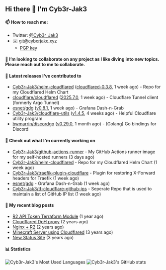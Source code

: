 ## Hi there 👋 I'm Cyb3r-Jak3

#### 📫 How to reach me:
  - Twitter: [@Cyb3r_Jak3](https://twitter.com/Cyb3r_Jak3)
  - ✉️ git@cyberjake.xyz
    - [PGP key](https://gist.githubusercontent.com/Cyb3r-Jak3/d1068b61b50239b171faf018a0269f67/raw/b876db002e6b0630795382c0b9134771ffa5fe3a/cyb3rjak3@pm.me.asc)


#### 👯 I’m looking to collaborate on any project as I like diving into new topics. Please reach out to me to collaborate.


#### 🔭 Latest releases I've contributed to

- [Cyb3r-Jak3/helm-cloudflared](https://github.com/Cyb3r-Jak3/helm-cloudflared) ([cloudflared-0.3.8](https://github.com/Cyb3r-Jak3/helm-cloudflared/releases/tag/cloudflared-0.3.8), 1 week ago) - Repo for my Cloudflared Helm Chart
- [cloudflare/cloudflared](https://github.com/cloudflare/cloudflared) ([2025.7.0](https://github.com/cloudflare/cloudflared/releases/tag/2025.7.0), 1 week ago) - Cloudflare Tunnel client (formerly Argo Tunnel)
- [esnet/gdg](https://github.com/esnet/gdg) ([v0.8.1](https://github.com/esnet/gdg/releases/tag/v0.8.1), 1 week ago) - Grafana Dash-n-Grab
- [Cyb3r-Jak3/cloudflare-utils](https://github.com/Cyb3r-Jak3/cloudflare-utils) ([v1.4.5](https://github.com/Cyb3r-Jak3/cloudflare-utils/releases/tag/v1.4.5), 4 weeks ago) - Helpful Cloudflare utility program 
- [bwmarrin/discordgo](https://github.com/bwmarrin/discordgo) ([v0.29.0](https://github.com/bwmarrin/discordgo/releases/tag/v0.29.0), 1 month ago) -  (Golang) Go bindings for Discord

#### 👷 Check out what I'm currently working on

- [Cyb3r-Jak3/github-actions-runner](https://github.com/Cyb3r-Jak3/github-actions-runner) - My GitHub Actions runner image for my self-hosted runners (3 days ago)
- [Cyb3r-Jak3/helm-cloudflared](https://github.com/Cyb3r-Jak3/helm-cloudflared) - Repo for my Cloudflared Helm Chart (1 week ago)
- [Cyb3r-Jak3/traefik-plugin-cloudflare](https://github.com/Cyb3r-Jak3/traefik-plugin-cloudflare) - Plugin for restoring X-Forward headers for Traefik (1 week ago)
- [esnet/gdg](https://github.com/esnet/gdg) - Grafana Dash-n-Grab (1 week ago)
- [Cyb3r-Jak3/tf-cloudflare-github-ips](https://github.com/Cyb3r-Jak3/tf-cloudflare-github-ips) - Seperate Repo that is used to maintain a list of GitHub IP list (1 week ago)

#### 📜 My recent blog posts

- [R2 API Token Terraform Module](https://blog.cyberjake.xyz/post/2024-03-19-cloudflare-r2-terraform/) (1 year ago)
- [Cloudflared DoH proxy](https://blog.cyberjake.xyz/post/2023-02-17-cloudflared-doh/) (2 years ago)
- [Nginx &#43; R2](https://blog.cyberjake.xyz/post/2022-10-01-nginx-proxy-r2/) (2 years ago)
- [Minecraft Server using Cloudflared](https://blog.cyberjake.xyz/post/2022-03-26-cloudflared-minecraft/) (3 years ago)
- [New Status Site](https://blog.cyberjake.xyz/post/2021-09-27-status-site/) (3 years ago)


#### 📊 Statistics
![Cyb3r-Jak3's Most Used Languages](https://github-readme-stats.vercel.app/api/top-langs/?username=Cyb3r-Jak3&theme=cobalt&hide=css,html,scss)
![Cyb3r-Jak3's GitHub stats](https://github-readme-stats.vercel.app/api?username=Cyb3r-Jak3&count_private=true&show_icons=true&theme=cobalt&line_height=40)
